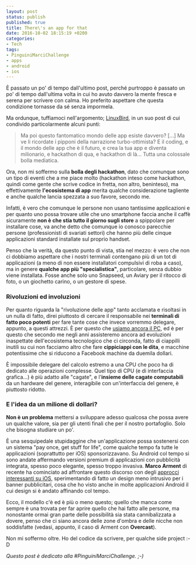 ```yaml
---
layout: post
status: publish
published: true
title: There\'s an app for that
date: 2016-10-02 18:15:19 +0200
categories:
- Tech
tags:
- PinguiniMarciChallenge
- apps
- android
- ios
---
```


È passato un po' di tempo dall'ultimo post, perché purtroppo è passato un po' di tempo dall'ultima volta in cui ho avuto davvero la mente fresca e serena per scrivere con calma. Ho preferito aspettare che questa condizione tornasse da sé senza impormela.

Ma ordunque, tuffiamoci nell'argomento; [LinuxBird](https://medium.com/@linuxbird/quanto-fa-schifo-il-mondo-delle-app-e7eca6557cca#.a44nzdw0e), in un suo post di cui condivido particolarmente alcuni punti:

> Ma poi questo fantomatico mondo delle app esiste davvero? [...] Ma ve li ricordate i pipponi della narrazione turbo-ottimista? E il coding, e il mondo delle app che è il futuro, e crea la tua app e diventa milionario, e hackathon di qua, e hackathon di là… Tutta una colossale bolla mediatica.

Ora, non mi soffermo sulla **bolla degli hackathon**, dato che comunque sono un tipo di eventi che a me piace molto (hackathon inteso come hackathon, quindi come gente che scrive codice in fretta, non altro, beninteso), ma effettivamente **l'ecosistema di app** merita qualche considerazione tagliente e anche qualche lancia spezzata a suo favore, secondo me.

Infatti, è vero che comunque le persone non usano tantissime applicazioni e per quanto uno possa trovare utile che uno smartphone faccia anche il caffè sicuramente **non è che stia tutto il giorno sugli store** a spippolare per installare cose, va anche detto che comunque io conosco parecchie persone (professionisti di svariati settori) che hanno più delle cinque applicazioni standard installate sul proprio handset.

Penso che la verità, da questo punto di vista, stia nel mezzo: è vero che non ci dobbiamo aspettare che i nostri terminali contengano più di un tot di applicazioni (a meno di non essere installatori compulsivi di roba a caso), ma in genere **qualche app più "specialistica"**, particolare, senza dubbio viene installata. Fosse anche solo uno Snapseed, un Aviary per il ritocco di foto, o un giochetto carino, o un gestore di spese.

### Rivoluzioni ed involuzioni
Per quanto riguarda la "rivoluzione delle app" tanto acclamata e risoltasi in un nulla di fatto, direi piuttosto di cercare il responsabile nei **terminali di fatto poco potenti** per fare tante cose che invece vorremmo delegare, appunto, a questi attrezzi. È per questo che [usiamo ancora il PC](http://dottorblaster.it/2016/09/un-computer-in-ogni-casa/), ed è per questo che secondo me negli anni assisteremo ancora ad evoluzioni inaspettate dell'ecosistema tecnologico che ci circonda, fatto di ciappilli inutili su cui non facciamo altro che fare **cippiciappi con le dita**, e macchine potentissime che si riducono a Facebook machine da duemila dollari.

È impossibile delegare del calcolo estremo a una CPU che poco ha di dedicato alle operazioni complesse. Quel tipo di CPU (e di interfaccia grafica...) è più adatto alle "cagate", e l'**insieme delle cagate computabili** da un hardware del genere, interagibile con un'interfaccia del genere, è piuttosto ridotto.

### E l'idea da un milione di dollari?
**Non è un problema** mettersi a sviluppare adesso qualcosa che possa avere un qualche valore, sia per gli utenti finali che per il nostro portafoglio. Solo che bisogna studiare un po'.

È una sesquipedale stupidaggine che un'applicazione possa sostenersi con un sistema "pay once, get stuff for life", come qualche tempo fa tutte le applicazioni (soprattutto per iOS) sponsorizzavano. Su Android col tempo si sono andate affermando versioni premium di applicazioni con pubblicità integrata, spesso poco elegante, spesso troppo invasiva. **Marco Arment** di recente ha cominciato ad affrontare questo discorso con degli [approcci interessanti su iOS](https://marco.org/2016/09/09/overcast-ads), sperimentando di fatto un design meno intrusivo per i banner pubblicitari, cosa che ho visto anche in molte applicazioni Android il cui design si è andato affinando col tempo.

Ecco, il modello c'è ed è più o meno questo; quello che manca come sempre è una trovata per far aprire quello che hai fatto alle persone, ma nonostante ormai gran parte delle possibilità sia stata cannibalizzata a dovere, penso che ci siano ancora delle zone d'ombra e delle nicche non soddisfatte (vedasi, appunto, il caso di Arment con **Overcast**).

Non mi soffermo oltre. Ho del codice da scrivere, per qualche side project :-D

_Questo post è dedicato alla #PinguiniMarciChallenge. ;-)_
